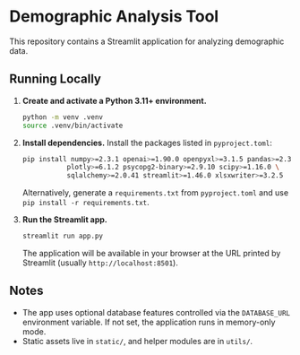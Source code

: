 # Demographic Analysis Tool

This repository contains a Streamlit application for analyzing demographic data.

## Running Locally

1. **Create and activate a Python 3.11+ environment.**
   ```bash
   python -m venv .venv
   source .venv/bin/activate
   ```

2. **Install dependencies.**
   Install the packages listed in `pyproject.toml`:
   ```bash
   pip install numpy>=2.3.1 openai>=1.90.0 openpyxl>=3.1.5 pandas>=2.3.0 \
              plotly>=6.1.2 psycopg2-binary>=2.9.10 scipy>=1.16.0 \
              sqlalchemy>=2.0.41 streamlit>=1.46.0 xlsxwriter>=3.2.5
   ```

   Alternatively, generate a `requirements.txt` from `pyproject.toml` and use
   `pip install -r requirements.txt`.

3. **Run the Streamlit app.**
   ```bash
   streamlit run app.py
   ```
   The application will be available in your browser at the URL printed by
   Streamlit (usually `http://localhost:8501`).

## Notes

- The app uses optional database features controlled via the `DATABASE_URL`
  environment variable. If not set, the application runs in memory-only mode.
- Static assets live in `static/`, and helper modules are in `utils/`.

